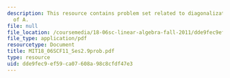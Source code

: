```yaml
---
description: This resource contains problem set related to diagonalization and powers
  of A.
file: null
file_location: /coursemedia/18-06sc-linear-algebra-fall-2011/dde9fec9ef59ca07608a98c8cfdf47e3_MIT18_06SCF11_Ses2.9prob.pdf
file_type: application/pdf
resourcetype: Document
title: MIT18_06SCF11_Ses2.9prob.pdf
type: resource
uid: dde9fec9-ef59-ca07-608a-98c8cfdf47e3
---
```


